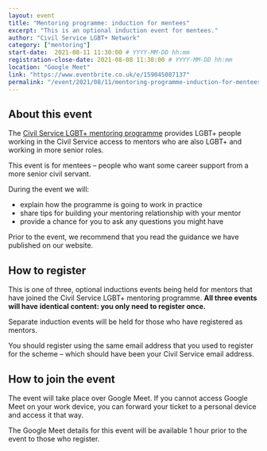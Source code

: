 ```yaml
---
layout: event
title: "Mentoring programme: induction for mentees"
excerpt: "This is an optional induction event for mentees."
author: "Civil Service LGBT+ Network"
category: ["mentoring"]
start-date:  2021-08-11 11:30:00 # YYYY-MM-DD hh:mm
registration-close-date: 2021-08-08 11:30:00 # YYYY-MM-DD hh:mm
location: "Google Meet"
link: "https://www.eventbrite.co.uk/e/159045087137"
permalink: "/event/2021/08/11/mentoring-programme-induction-for-mentees"
---
```



## About this event

The [Civil Service LGBT+ mentoring programme](/mentoring) provides LGBT+ people working in the Civil Service access to mentors who are also LGBT+ and working in more senior roles.

This event is for mentees – people who want some career support from a more senior civil servant.

During the event we will:

- explain how the programme is going to work in practice
- share tips for building your mentoring relationship with your mentor
- provide a chance for you to ask any questions you might have

Prior to the event, we recommend that you read the guidance we have published on our website.

## How to register

This is one of three, optional inductions events being held for mentors that have joined the Civil Service LGBT+ mentoring programme. **All three events will have identical content: you only need to register once.**

Separate induction events will be held for those who have registered as mentors.

You should register using the same email address that you used to register for the scheme – which should have been your Civil Service email address.

## How to join the event

The event will take place over Google Meet. If you cannot access Google Meet on your work device, you can forward your ticket to a personal device and access it that way.

The Google Meet details for this event will be available 1 hour prior to the event to those who register.


